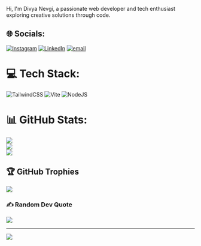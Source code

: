  Hi, I'm Divya Nevgi, a passionate web developer and tech enthusiast exploring creative solutions through code.
## 🌐 Socials:
[![Instagram](https://img.shields.io/badge/Instagram-%23E4405F.svg?logo=Instagram&logoColor=white)](https://instagram.com/divyanevgi_) [![LinkedIn](https://img.shields.io/badge/LinkedIn-%230077B5.svg?logo=linkedin&logoColor=white)](https://linkedin.com/in/https://www.linkedin.com/in/divya-nevgi-8214b9259/) [![email](https://img.shields.io/badge/Email-D14836?logo=gmail&logoColor=white)](mailto:divyanevgi795@gmail.com) 

# 💻 Tech Stack:
![TailwindCSS](https://img.shields.io/badge/tailwindcss-%2338B2AC.svg?style=for-the-badge&logo=tailwind-css&logoColor=white) ![Vite](https://img.shields.io/badge/vite-%23646CFF.svg?style=for-the-badge&logo=vite&logoColor=white) ![NodeJS](https://img.shields.io/badge/node.js-6DA55F?style=for-the-badge&logo=node.js&logoColor=white)
# 📊 GitHub Stats:
![](https://github-readme-stats.vercel.app/api?username=divyanevgi&theme=dark&hide_border=false&include_all_commits=true&count_private=false)<br/>
![](https://nirzak-streak-stats.vercel.app/?user=divyanevgi&theme=dark&hide_border=false)<br/>
![](https://github-readme-stats.vercel.app/api/top-langs/?username=divyanevgi&theme=dark&hide_border=false&include_all_commits=true&count_private=false&layout=compact)

## 🏆 GitHub Trophies
![](https://github-profile-trophy.vercel.app/?username=divyanevgi&theme=radical&no-frame=false&no-bg=true&margin-w=4)

### ✍️ Random Dev Quote
![](https://quotes-github-readme.vercel.app/api?type=horizontal&theme=radical)

---
[![](https://visitcount.itsvg.in/api?id=divyanevgi&icon=0&color=0)](https://visitcount.itsvg.in)

<!-- Proudly created with GPRM ( https://gprm.itsvg.in ) -->
